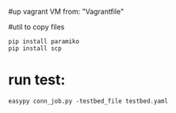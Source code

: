 #up vagrant VM
    from: "Vagrantfile"

#util to copy files

    pip install paramiko
    pip install scp
    
# run test:
    easypy conn_job.py -testbed_file testbed.yaml
